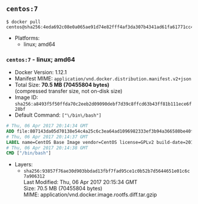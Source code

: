 ## `centos:7`

```console
$ docker pull centos@sha256:4eda692c08e0a065ae91d74e82fff4af3da307b4341ad61fa61771cc4659af60
```

-	Platforms:
	-	linux; amd64

### `centos:7` - linux; amd64

-	Docker Version: 1.12.1
-	Manifest MIME: `application/vnd.docker.distribution.manifest.v2+json`
-	Total Size: **70.5 MB (70455804 bytes)**  
	(compressed transfer size, not on-disk size)
-	Image ID: `sha256:a8493f5f50ffda70c2eeb2d09090debf7d39c8ffcd63b43ff81b111ece6f28bf`
-	Default Command: `["\/bin\/bash"]`

```dockerfile
# Thu, 06 Apr 2017 20:14:34 GMT
ADD file:807143da05d70138e54c4a25c6c3ea64ad1096982333ef3b94a366580be40f52 in / 
# Thu, 06 Apr 2017 20:14:37 GMT
LABEL name=CentOS Base Image vendor=CentOS license=GPLv2 build-date=20170406
# Thu, 06 Apr 2017 20:14:38 GMT
CMD ["/bin/bash"]
```

-	Layers:
	-	`sha256:93857f76ae30d903bbdad13fbf7fad95ce1c0b52b7d5644651e01c6c7a906312`  
		Last Modified: Thu, 06 Apr 2017 20:15:34 GMT  
		Size: 70.5 MB (70455804 bytes)  
		MIME: application/vnd.docker.image.rootfs.diff.tar.gzip
